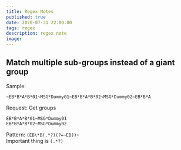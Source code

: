 ```yaml
---
title: Regex Notes
published: true
date: 2020-07-31 22:00:00
tags: regex
description: regex note
image:
---
```


## Match multiple sub-groups instead of a giant group
Sample:
```
~EB*B*A*B*01~MSG*Dummy01~EB*B*A*B*02~MSG*Dummy02~EB*B*A
```  

Request: Get groups  
```
EB*B*A*B*01~MSG*Dummy01  
EB*B*A*B*02~MSG*Dummy02
```  
Pattern: ```(EB\*B(.*?)(?=~EB))+```  
Important thing is ```(.*?)```